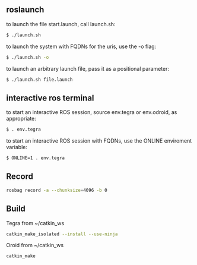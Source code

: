 ## roslaunch

to launch the file start.launch, call launch.sh:

```sh
$ ./launch.sh
```

to launch the system with FQDNs for the uris, use the -o flag:

```sh
$ ./launch.sh -o
```

to launch an arbitrary launch file, pass it as a positional parameter:

```sh
$ ./launch.sh file.launch
```

## interactive ros terminal

to start an interactive ROS session, source env.tegra or env.odroid, as appropriate:

```sh
$ . env.tegra
```

to start an interactive ROS session with FQDNs, use the ONLINE enviroment variable:

```sh
$ ONLINE=1 . env.tegra
```

## Record
```sh
rosbag record -a --chunksize=4096 -b 0
```
## Build
Tegra
from ~/catkin_ws
```sh
catkin_make_isolated --install --use-ninja
```

Oroid
from ~/catkin_ws
```sh
catkin_make
```
